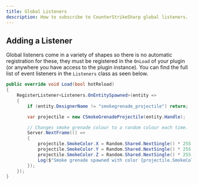 ```yaml
---
title: Global Listeners
description: How to subscribe to CounterStrikeSharp global listeners.
---
```


## Adding a Listener

Global listeners come in a variety of shapes so there is no automatic registration for these, they must be registered in the `OnLoad` of your plugin (or anywhere you have access to the plugin instance). You can find the full list of event listeners in the `Listeners` class as seen below.

```csharp
public override void Load(bool hotReload)
{
    RegisterListener<Listeners.OnEntitySpawned>(entity =>
    {
        if (entity.DesignerName != "smokegrenade_projectile") return;

        var projectile = new CSmokeGrenadeProjectile(entity.Handle);

        // Changes smoke grenade colour to a random colour each time.
        Server.NextFrame(() =>
        {
            projectile.SmokeColor.X = Random.Shared.NextSingle() * 255.0f;
            projectile.SmokeColor.Y = Random.Shared.NextSingle() * 255.0f;
            projectile.SmokeColor.Z = Random.Shared.NextSingle() * 255.0f;
            Log($"Smoke grenade spawned with color {projectile.SmokeColor}");
        });
    });
}
```
